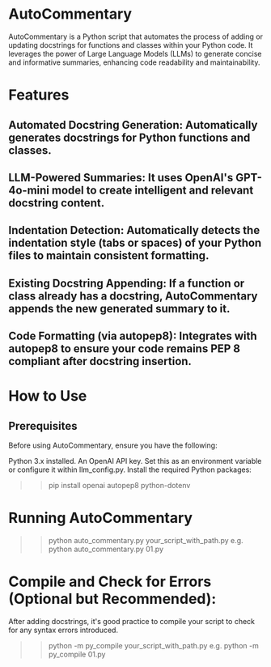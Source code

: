 # AutoCommentary
AutoCommentary is a Python script that automates the process of adding or updating docstrings for functions and classes within your Python code. It leverages the power of Large Language Models (LLMs) to generate concise and informative summaries, enhancing code readability and maintainability.

# Features
## Automated Docstring Generation: Automatically generates docstrings for Python functions and classes.
## LLM-Powered Summaries: It uses OpenAI's GPT-4o-mini model to create intelligent and relevant docstring content.
## Indentation Detection: Automatically detects the indentation style (tabs or spaces) of your Python files to maintain consistent formatting.
## Existing Docstring Appending: If a function or class already has a docstring, AutoCommentary appends the new generated summary to it.
## Code Formatting (via autopep8): Integrates with autopep8 to ensure your code remains PEP 8 compliant after docstring insertion.

# How to Use
## Prerequisites
Before using AutoCommentary, ensure you have the following:

Python 3.x installed.
An OpenAI API key. Set this as an environment variable or configure it within llm_config.py.
Install the required Python packages:

>> pip install openai autopep8 python-dotenv

# Running AutoCommentary

>> python auto_commentary.py your_script_with_path.py
e.g.
>> python auto_commentary.py 01.py


# Compile and Check for Errors (Optional but Recommended): 
After adding docstrings, it's good practice to compile your script to check for any syntax errors introduced.

>> python -m py_compile your_script_with_path.py
e.g.
>> python -m py_compile 01.py
